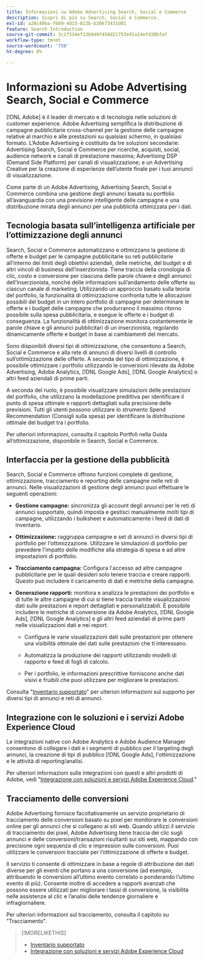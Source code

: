 ```yaml
---
title: Informazioni su Adobe Advertising Search, Social e Commerce
description: Scopri di più su Search, Social e Commerce.
exl-id: a28c49ba-f669-4d15-813b-b30673431d01
feature: Search Introduction
source-git-commit: 3c1f534ef13b040f450d21753e91a14efd20bfaf
workflow-type: tm+mt
source-wordcount: '758'
ht-degree: 0%

---
```


# Informazioni su Adobe Advertising Search, Social e Commerce

[!DNL Adobe] è il leader di mercato e di tecnologia nelle soluzioni di customer experience. Adobe Advertising semplifica la distribuzione di campagne pubblicitarie cross-channel per la gestione delle campagne relative al marchio e alle prestazioni su qualsiasi schermo, in qualsiasi formato. L’Adobe Advertising è costituito da tre soluzioni secondarie: Advertising Search, Social e Commerce per ricerche, acquisti, social, audience network e canali di prestazione massima; Advertising DSP (Demand Side Platform) per canali di visualizzazione; e un Advertising Creative per la creazione di esperienze dell’utente finale per i tuoi annunci di visualizzazione.

Come parte di un Adobe Advertising, Advertising Search, Social e Commerce combina una gestione degli annunci basata su portfolio all’avanguardia con una previsione intelligente delle campagne e una distribuzione mirata degli annunci per una pubblicità ottimizzata per i dati.

## Tecnologia basata sull’intelligenza artificiale per l’ottimizzazione degli annunci

Search, Social e Commerce automatizzano e ottimizzano la gestione di offerte e budget per le campagne pubblicitarie su reti pubblicitarie all’interno dei limiti degli obiettivi aziendali, delle metriche, del budget e di altri vincoli di business dell’inserzionista. Tiene traccia della cronologia di clic, costo e conversione per ciascuna delle parole chiave e degli annunci dell’inserzionista, nonché delle informazioni sull’andamento delle offerte su ciascun canale di marketing. Utilizzando un approccio basato sulla teoria del portfolio, la funzionalità di ottimizzazione confronta tutte le allocazioni possibili del budget in un intero portfolio di campagne per determinare le offerte e i budget delle campagne che produrranno il massimo ritorno possibile sulla spesa pubblicitaria, e esegue le offerte e i budget di conseguenza. La funzionalità di ottimizzazione monitora costantemente le parole chiave e gli annunci pubblicitari di un inserzionista, regolando dinamicamente offerte e budget in base ai cambiamenti del mercato.

Sono disponibili diversi tipi di ottimizzazione, che consentono a Search, Social e Commerce e alla rete di annunci di diversi livelli di controllo sull’ottimizzazione delle offerte. A seconda del tipo di ottimizzazione, è possibile ottimizzare i portfolio utilizzando le conversioni rilevate da Adobe Advertising, Adobe Analytics, [!DNL Google Ads], [!DNL Google Analytics] o altri feed aziendali di prime parti.

A seconda del ruolo, è possibile visualizzare simulazioni delle prestazioni del portfolio, che utilizzano la modellazione predittiva per identificare il punto di spesa ottimale e rapporti dettagliati sulla precisione delle previsioni. Tutti gli utenti possono utilizzare lo strumento Spend Recommendation (Consigli sulla spesa) per identificare la distribuzione ottimale del budget tra i portfolio.

Per ulteriori informazioni, consulta il capitolo Portfoli nella Guida all’ottimizzazione, disponibile in Search, Social e Commerce.

## Interfaccia per la gestione della pubblicità

Search, Social e Commerce offrono funzioni complete di gestione, ottimizzazione, tracciamento e reporting delle campagne nelle reti di annunci. Nelle visualizzazioni di gestione degli annunci puoi effettuare le seguenti operazioni:

* **Gestione campagne:** sincronizza gli account degli annunci per le reti di annunci supportate, quindi imposta e gestisci manualmente molti tipi di campagne, utilizzando i bulksheet e automaticamente i feed di dati di inventario.

* **Ottimizzazione:** raggruppa campagne e set di annunci in diversi tipi di portfolio per l&#39;ottimizzazione. Utilizzare le simulazioni di portfolio per prevedere l&#39;impatto delle modifiche alla strategia di spesa e ad altre impostazioni di portfolio.

* **Tracciamento campagna:** Configura l&#39;accesso ad altre campagne pubblicitarie per le quali desideri solo tenere traccia e creare rapporti. Questo può includere il caricamento di dati e metriche della campagna.

* **Generazione rapporti:** monitora e analizza le prestazioni dei portfolio e di tutte le altre campagne di cui si tiene traccia tramite visualizzazioni dati sulle prestazioni e report dettagliati e personalizzabili. È possibile includere le metriche di conversione da Adobe Analytics, [!DNL Google Ads], [!DNL Google Analytics] e gli altri feed aziendali di prime parti nelle visualizzazioni dati e nei report.

   * Configura le varie visualizzazioni dati sulle prestazioni per ottenere una visibilità ottimale dei dati sulle prestazioni che ti interessano.

   * Automatizza la produzione dei rapporti utilizzando modelli di rapporto e feed di fogli di calcolo.

   * Per i portfolio, le informazioni prescrittive forniscono anche dati visivi e fruibili che puoi utilizzare per migliorare le prestazioni.

Consulta &quot;[Inventario supportato](/help/search-social-commerce/introduction/supported-inventory.md)&quot; per ulteriori informazioni sul supporto per diversi tipi di annunci e reti di annunci.

## Integrazione con le soluzioni e i servizi Adobe Experience Cloud

Le integrazioni native con Adobe Analytics e Adobe Audience Manager consentono di collegare i dati e i segmenti di pubblico per il targeting degli annunci, la creazione di tipi di pubblico [!DNL Google Ads], l&#39;ottimizzazione e le attività di reporting/analisi.

Per ulteriori informazioni sulle integrazioni con questi e altri prodotti di Adobe, vedi &quot;[Integrazione con soluzioni e servizi Adobe Experience Cloud](/help/search-social-commerce/introduction/integrations.md).&quot;

## Tracciamento delle conversioni

Adobe Advertising fornisce facoltativamente un servizio proprietario di tracciamento delle conversioni basato su pixel per monitorare le conversioni online per gli annunci che si collegano ai siti web. Quando utilizzi il servizio di tracciamento dei pixel, Adobe Advertising tiene traccia dei clic sugli annunci e delle conversioni/transazioni risultanti sui siti web, mappando con precisione ogni sequenza di clic e impression sulle conversioni. Puoi utilizzare le conversioni tracciate per l’ottimizzazione di offerte e budget.

Il servizio ti consente di ottimizzare in base a regole di attribuzione dei dati diverse per gli eventi che portano a una conversione (ad esempio, attribuendo le conversioni all’ultimo evento correlato o ponderando l’ultimo evento di più). Consente inoltre di accedere a rapporti avanzati che possono essere utilizzati per migliorare i tassi di conversione, la visibilità nelle assistenze al clic e l’analisi delle tendenze giornaliere e infragiornaliere.

Per ulteriori informazioni sul tracciamento, consulta il capitolo su &quot;Tracciamento&quot;.

>[!MORELIKETHIS]
>
>* [Inventario supportato](supported-inventory.md)
>* [Integrazione con soluzioni e servizi Adobe Experience Cloud](integrations.md)
